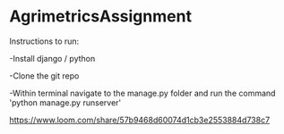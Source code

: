 # AgrimetricsAssignment

Instructions to run:

-Install django / python

-Clone the git repo

-Within terminal navigate to the manage.py folder and run the command 'python manage.py runserver'

https://www.loom.com/share/57b9468d60074d1cb3e2553884d738c7
